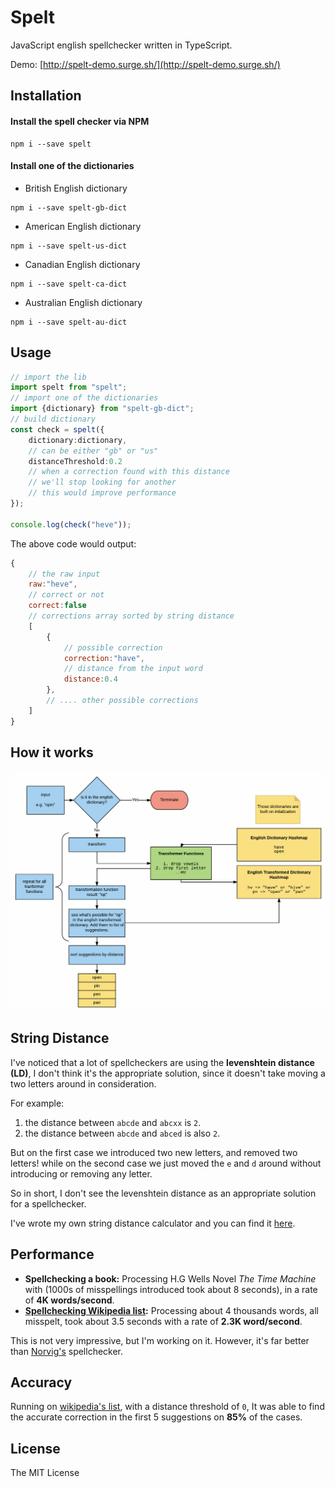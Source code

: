 # Spelt

JavaScript english spellchecker written in TypeScript.

Demo: [http://spelt-demo.surge.sh/](http://spelt-demo.surge.sh/)

## Installation

#### Install the spell checker via NPM

```
npm i --save spelt
```


#### Install one of the dictionaries

- British English dictionary
```
npm i --save spelt-gb-dict
```

- American English dictionary
```
npm i --save spelt-us-dict
```

- Canadian English dictionary
```
npm i --save spelt-ca-dict
```

- Australian English dictionary
```
npm i --save spelt-au-dict
```

## Usage

```typescript
// import the lib
import spelt from "spelt";
// import one of the dictionaries
import {dictionary} from "spelt-gb-dict";
// build dictionary
const check = spelt({
	dictionary:dictionary,
	// can be either "gb" or "us"
	distanceThreshold:0.2
	// when a correction found with this distance
	// we'll stop looking for another
	// this would improve performance
});

console.log(check("heve"));
```

The above code would output:

```javascript
{
	// the raw input
	raw:"heve",
	// correct or not
	correct:false
	// corrections array sorted by string distance
	[
		{
			// possible correction
			correction:"have",
			// distance from the input word
			distance:0.4
		},
		// .... other possible corrections
	]
}
```

## How it works

![how it works](./how.png)

## String Distance

I've noticed that a lot of spellcheckers are using the __levenshtein distance (LD)__, I don't think it's the appropriate solution, since it doesn't take moving a two letters around in consideration.

For example:
1. the distance between `abcde` and `abcxx` is `2`.
2. the distance between `abcde` and `abced` is also `2`.

But on the first case we introduced two new letters, and removed two letters! while on the second case we just moved the `e` and `d` around without introducing or removing any letter.

So in short, I don't see the levenshtein distance as an appropriate solution for a spellchecker.

I've wrote my own string distance calculator and you can find it [here](https://github.com/FinNLP/strdistance).

## Performance

- __Spellchecking a book:__ Processing H.G Wells Novel _The Time Machine_ with (1000s of misspellings introduced took about 8 seconds), in a rate of __4K words/second__.
- __[Spellchecking Wikipedia list](http://en.wikipedia.org/wiki/Wikipedia:Lists_of_common_misspellings/For_machines):__ Processing about 4 thousands words, all misspelt, took about 3.5 seconds with a rate of __2.3K word/second__.

This is not very impressive, but I'm working on it. However, it's far better than [Norvig's](http://norvig.com/spell-correct.html) spellchecker.

## Accuracy

Running on [wikipedia's list](http://en.wikipedia.org/wiki/Wikipedia:Lists_of_common_misspellings/For_machines), with a distance threshold of `0`, It was able to find the accurate correction in the first 5 suggestions on __85%__ of the cases.

## License

The MIT License